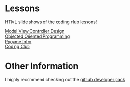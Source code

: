 Lessons
=======

HTML slide shows of the coding club lessons!  


<!-- Lesson list -->
[Model View Controller Design](http://skylinecodingclub.github.io/lessons/slides/mvc.html)  
[Objected Oriented Programming](http://skylinecodingclub.github.io/lessons/slides/object_oriented.html)  
[Pygame Intro](http://skylinecodingclub.github.io/lessons/slides/pygame_intro.html)  
[Coding Club ](http://skylinecodingclub.github.io/lessons/slides/strings_and_lists.html)  
<!-- End lesson list -->

Other Information
=================
I highly recommend checking out the [github developer pack](https://education.github.com/pack)
